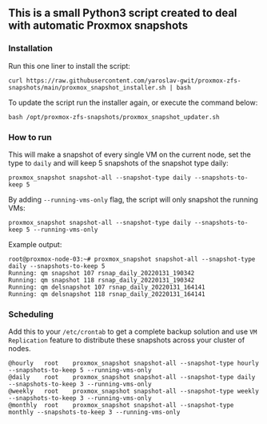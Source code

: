 ## This is a small Python3 script created to deal with automatic Proxmox snapshots
### Installation
Run this one liner to install the script:
```
curl https://raw.githubusercontent.com/yaroslav-gwit/proxmox-zfs-snapshots/main/proxmox_snapshot_installer.sh | bash 
```
To update the script run the installer again, or execute the command below:
```
bash /opt/proxmox-zfs-snapshots/proxmox_snapshot_updater.sh
```
### How to run
This will make a snapshot of every single VM on the current node, set the type to `daily` and will keep 5 snapshots of the snapshot type daily:
```
proxmox_snapshot snapshot-all --snapshot-type daily --snapshots-to-keep 5
```
By adding `--running-vms-only` flag, the script will only snapshot the running VMs:
```
proxmox_snapshot snapshot-all --snapshot-type daily --snapshots-to-keep 5 --running-vms-only
```

Example output:
```
root@proxmox-node-03:~# proxmox_snapshot snapshot-all --snapshot-type daily --snapshots-to-keep 5
Running: qm snapshot 107 rsnap_daily_20220131_190342
Running: qm snapshot 118 rsnap_daily_20220131_190342
Running: qm delsnapshot 107 rsnap_daily_20220131_164141
Running: qm delsnapshot 118 rsnap_daily_20220131_164141
```

### Scheduling
Add this to your `/etc/crontab` to get a complete backup solution and use `VM Replication` feature to distribute these snapshots across your cluster of nodes.
```
@hourly   root    proxmox_snapshot snapshot-all --snapshot-type hourly --snapshots-to-keep 5 --running-vms-only
@daily    root    proxmox_snapshot snapshot-all --snapshot-type daily --snapshots-to-keep 3 --running-vms-only
@weekly   root    proxmox_snapshot snapshot-all --snapshot-type weekly --snapshots-to-keep 3 --running-vms-only
@monthly  root    proxmox_snapshot snapshot-all --snapshot-type monthly --snapshots-to-keep 3 --running-vms-only
```
